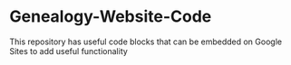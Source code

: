# Genealogy-Website-Code
This repository has useful code blocks that can be embedded on Google Sites to add useful functionality
